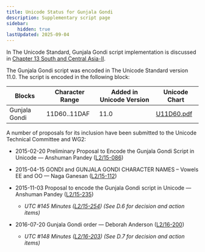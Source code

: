 ```yaml
---
title: Unicode Status for Gunjala Gondi
description: Supplementary script page
sidebar:
    hidden: true
lastUpdated: 2025-09-04
---
```


In The Unicode Standard, Gunjala Gondi script implementation is discussed in [Chapter 13 South and Central Asia-II](http://www.unicode.org/versions/latest/ch13.pdf).

[comment]: # (end of intro)

[comment]: # (start of blocks)

The Gunjala Gondi script was encoded in The Unicode Standard version 11.0. The script is encoded in the following block:

| Blocks | Character Range | Added in Unicode Version | Unicode Chart |
| ------ | --------------- | ------------------------ | ------------- |
| Gunjala Gondi | 11D60..11DAF | 11.0 | [U11D60.pdf](http://www.unicode.org/charts/PDF/U11D60.pdf) |

[comment]: # (end of blocks)

[comment]: # (start of chars)



[comment]: # (end of chars)

[comment]: # (start of rest)

A number of proposals for its inclusion have been submitted to the Unicode Technical Committee and WG2:

- 2015-02-20 Preliminary Proposal to Encode the Gunjala Gondi Script in Unicode — Anshuman Pandey ([L2/15-086](http://www.unicode.org/cgi-bin/GetMatchingDocs.pl?L2/15-086))

- 2015-04-15 GONDI and GUNJALA GONDI CHARACTER NAMES – Vowels EE and OO — Naga Ganesan ([L2/15-112](http://www.unicode.org/cgi-bin/GetMatchingDocs.pl?L2/15-112))

- 2015-11-03 Proposal to encode the Gunjala Gondi script in Unicode — Anshuman Pandey ([L2/15-235](http://www.unicode.org/cgi-bin/GetMatchingDocs.pl?L2/15-235))

  - _UTC #145 Minutes ([L2/15-254](http://www.unicode.org/cgi-bin/GetMatchingDocs.pl?L2/15-254)) (See D.6 for decision and action items)_

- 2016-07-20 Gunjala Gondi order — Deborah Anderson ([L2/16-200](http://www.unicode.org/cgi-bin/GetMatchingDocs.pl?L2/16-200))

  - _UTC #148 Minutes ([L2/16-203](http://www.unicode.org/cgi-bin/GetMatchingDocs.pl?L2/16-203)) (See D.7 for decision and action items)_
